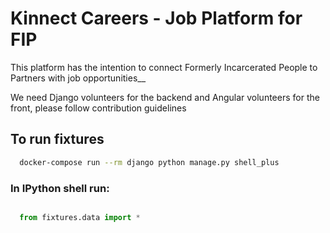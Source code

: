 # Kinnect Careers - Job Platform for FIP

This platform has the intention to connect Formerly Incarcerated People to Partners with job opportunities__

We need Django volunteers for the backend and Angular volunteers for the front, please follow contribution guidelines

## To run fixtures
```bash 
  docker-compose run --rm django python manage.py shell_plus
```

### In IPython shell run:
```python

  from fixtures.data import *

```
